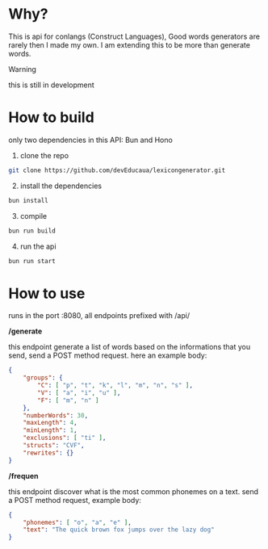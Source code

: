 # Why?
This is api for conlangs (Construct Languages), Good words generators are rarely then I made my own. I am extending this to be more than generate words.

> [!WARNING]
> this is still in development


# How to build
only two dependencies in this API: Bun and Hono

1. clone the repo
```sh
git clone https://github.com/devEducaua/lexicongenerator.git
```

2. install the dependencies
```sh
bun install
```

3. compile
```sh
bun run build
```

4. run the api
```sh
bun run start
```

# How to use
runs in the port :8080, all endpoints prefixed with /api/


**/generate**

this endpoint generate a list of words based on the informations that you send, send a POST method request. here an example body:
```json
{
    "groups": {
        "C": [ "p", "t", "k", "l", "m", "n", "s" ],
        "V": [ "a", "i", "u" ],
        "F": [ "m", "n" ]
    }, 
    "numberWords": 30,
    "maxLength": 4,
    "minLength": 1,
    "exclusions": [ "ti" ],
    "structs": "CVF",
    "rewrites": {}
}
```

**/frequen**

this endpoint discover what is the most common phonemes on a text. send a POST method request, example body:
```json
{
    "phonemes": [ "o", "a", "e" ],
    "text": "The quick brown fox jumps over the lazy dog"
}
```
